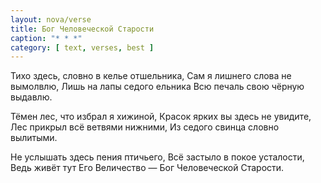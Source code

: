 ```yaml
---
layout: nova/verse
title: Бог Человеческой Старости
caption: "* * *"
category: [ text, verses, best ]
---
```

Тихо здесь, словно в келье отшельника,
Сам я лишнего слова не вымолвлю,
Лишь на лапы седого ельника
Всю печаль свою чёрную выдавлю.

Тёмен лес, что избрал я хижиной,
Красок ярких вы здесь не увидите,
Лес прикрыл всё ветвями нижними,
Из седого свинца словно вылитыми.

Не услышать здесь пения птичьего,
Всё застыло в покое усталости,
Ведь живёт тут Его Величество —
Бог Человеческой Старости.
